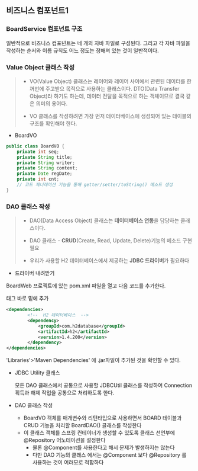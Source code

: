 ## 비즈니스 컴포넌트1

### BoardService 컴포넌트 구조

일반적으로 비즈니스 컴포넌트는 네 개의 자바 파일로 구성된다. 그리고 각 자바 파일을 작성하는 순서와 이름 규칙도 어느 정도는 정해져 있는 것이 일반적이다.



### Value Object  클래스 작성

> - VO(Value Object) 클래스는 레이어와 레이어 사이에서 관련된 데이터를 한꺼번에 주고받으 목적으로 사용하는 클래스이다. DTO(Data Transfer Object)라 하기도 하는데, 데이터 전달을 목적으로 하는 객체이므로 결국 같은 의미의 용어다.
>
> - VO 클래스를 작성하려면 가장 먼저 데이터베이스에 생성되어 있는 테이블의 구조를 확인해야 한다.



- BoardVO

```java
public class BoardVO {
    private int seq;
    private String title;
    private String writer;
    private String content;
    private Date regDate;
    private int cnt;    
    // 코드 제너레이션 기능을 통해 getter/setter/toString() 메소드 생성    
}
```



### DAO 클래스 작성

> - DAO(Data Access Object) 클래스는 **데이터베이스 연동**을 담당하는 클래스이다. 
>
> - DAO 클래스 - **CRUD**(Create, Read, Update, Delete)기능의 메소드 구현 필요
>
> - 우리가 사용할 H2 데이터베이스에서 제공하는 **JDBC 드라이버**가 필요하다



- 드라이버 내려받기

BoardWeb 프로젝트에 있는 pom.xml 파일을 열고 다음 코드를 추가한다.

<dependencies> 태그 바로 밑에 추가

```xml
<dependencies>
		<!--  H2 데이터베이스  -->
		<dependency>
			<groupId>com.h2database</groupId>
			<artifactId>h2</artifactId>
			<version>1.4.200</version>
		</dependency>
</dependencies>
```

'Libraries'>'Maven Dependencies' 에 .jar파일이 추가된 것을 확인할 수 있다.



- JDBC Utility 클래스

  모든 DAO 클래스에서 공통으로 사용할 JDBCUtil 클래스를 작성하여 Connection 획득과 해제 작업을 공통으로 처리하도록 한다.



- DAO  클래스 작성

  - BoardVO 객체를 매개변수와 리턴타입으로 사용하면서 BOARD 테이블과 CRUD 기능을 처리할 BoardDAO() 클래스를 작성한다
  - 이 클래스 객체를 스프링 컨테이너가 생성할 수 있도록 클래스 선언부에 @Repository 어노테이션을 설정한다
    - 물론 @Component를 사용한다고 해서 문제가 발생하지는 않는다
    - 다만 DAO 기능의 클래스 에서는 @Component 보다 @Repository 를 사용하는 것이 여러모로 적합하다

